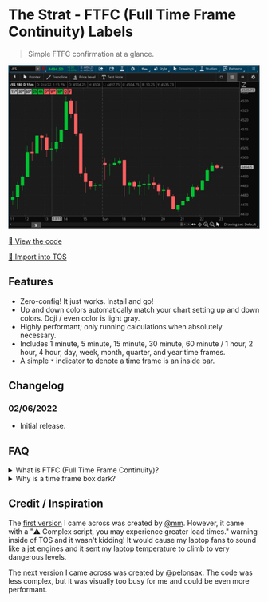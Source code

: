 # The Strat - FTFC (Full Time Frame Continuity) Labels

> Simple FTFC confirmation at a glance.

![Screenshot](./preview.jpg)

[👀 View the code](./code.tosts)

[🔗 Import into TOS](http://tos.mx/0HHWqmZ)

## Features

-   Zero-config! It just works. Install and go!
-   Up and down colors automatically match your chart setting up and down colors. Doji / even color is light gray.
-   Highly performant; only running calculations when absolutely necessary.
-   Includes 1 minute, 5 minute, 15 minute, 30 minute, 60 minute / 1 hour, 2 hour, 4 hour, day, week, month, quarter, and year time frames.
-   A simple `*` indicator to denote a time frame is an inside bar.

## Changelog

### 02/06/2022

-   Initial release.

## FAQ

<details>
<summary>What is FTFC (Full Time Frame Continuity)?</summary>

FTFC is a principle / concept of [#TheStrat](https://twitter.com/search?q=%23TheStrat). If you've never heard of it before, start with the following article.

[What Do We Know to Be True About Price Action?](https://www.newtraderu.com/2019/02/13/what-do-we-know-to-be-true-about-price-action/)

</details>

<details>
<summary>Why is a time frame box dark?</summary>

If you are seeing dark boxes like this:

![Screenshot](./images/faq-dark.jpg)

It's because the time interval isn't supplying enough historical time data to properly calculate continuity. You need to adjust the time interval to give it more data.

![Screenshot](./images/faq-time-interval.jpg)

</details>

## Credit / Inspiration

The [first version](http://tos.mx/TNPBVJ6) I came across was created by [@mm](https://twitter.com/mm). However, it came with a "⚠️ Complex script, you may experience greater load times." warning inside of TOS and it wasn't kidding! It would cause my laptop fans to sound like a jet engines and it sent my laptop temperature to climb to very dangerous levels.

The [next version](https://tos.mx/JZROQzW) I came across was created by [@pelonsax](https://twitter.com/pelonsax). The code was less complex, but it was visually too busy for me and could be even more performant.
